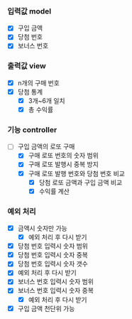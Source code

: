 ### 입력값 model
- [x] 구입 금액
- [x] 당첨 번호
- [x] 보너스 번호

### 출력값 view
- [x] n개의 구매 번호
- [x] 당첨 통계
  - [x] 3개~6개 일치
  - [x] 총 수익률

### 기능 controller
- [ ] 구입 금액의 로또 구매
  - [x] 구매 로또 번호의 숫자 범위
  - [x] 구매 로또 발행시 중복 방지
  - [x] 구매 로또 발행 번호와 당첨 번호 비교
      - [x] 당첨 로또 금액과 구입 금액 비교
      - [x] 수익률 계산

### 예외 처리
- [x] 금액시 숫자만 가능
  - [x] 예외 처리 후 다시 받기
- [x] 당첨 번호 입력시 숫자 범위
- [x] 당첨 번호 입력시 숫자 중복
- [x] 당첨 번호 입력시 숫자 갯수
-  [x] 예외 처리 후 다시 받기
- [x] 보너스 번호 입력시 숫자 범위
- [x] 보너스 번호 입력시 숫자 중복
  - [x] 예외 처리 후 다시 받기
- [x] 구입 금액 천단위 가능